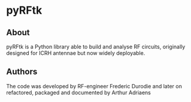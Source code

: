 # pyRFtk

## About

pyRFtk is a Python library able to build and analyse RF circuits, originally designed for ICRH antennae but now widely deployable.

## Authors
The code was developed by RF-engineer Frederic Durodie and later
on refactored, packaged and documented by Arthur Adriaens
